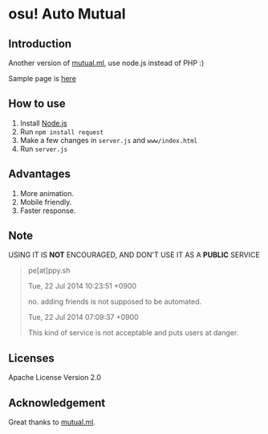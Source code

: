 osu! Auto Mutual
================

## Introduction
Another version of [mutual.ml](https://github.com/iebb/mutual.ml), use node.js instead of PHP :)

Sample page is [here](https://blog.dimension.moe/osu/)

## How to use
1. Install [Node.js](https://nodejs.org/en/)
2. Run `npm install request`
3. Make a few changes in `server.js` and `www/index.html`
4. Run `server.js`

## Advantages
1. More animation.
2. Mobile friendly.
3. Faster response.

## Note
USING IT IS **NOT** ENCOURAGED, AND DON'T USE IT AS A **PUBLIC** SERVICE

> pe[at]ppy.sh
> 
> Tue, 22 Jul 2014 10:23:51 +0900
> 
> no. adding friends is not supposed to be automated.
> 
> Tue, 22 Jul 2014 07:09:37 +0900
> 
> This kind of service is not acceptable and puts users at danger.

## Licenses
Apache License Version 2.0

## Acknowledgement
Great thanks to [mutual.ml](https://github.com/iebb/mutual.ml).

